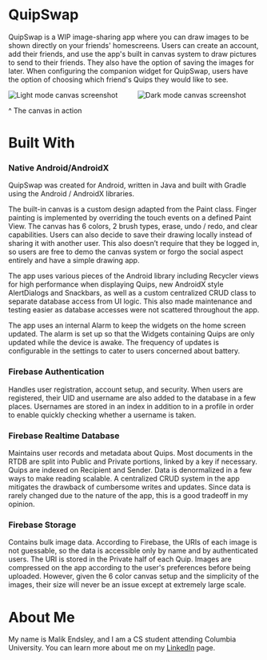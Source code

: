 # QuipSwap

QuipSwap is a WIP image-sharing app where you can draw images to be shown directly on your friends' homescreens. Users can create an account, add their friends, and use the app's built in canvas system to draw pictures to send to their friends. They also have the option of saving the images for later. When configuring the companion widget for QuipSwap, users have the option of choosing which friend's Quips they would like to see.

![Light mode canvas screenshot](https://firebasestorage.googleapis.com/v0/b/quipswap.appspot.com/o/showcase-images%2Flight-mode-canvas.jpg?alt=media&token=aa7b3fcb-1d04-4593-b616-b0a57b05abab) &emsp; &emsp; ![Dark mode canvas screenshot](https://firebasestorage.googleapis.com/v0/b/quipswap.appspot.com/o/showcase-images%2Fdark-mode-canvas.jpg?alt=media&token=73a62e7e-1b3d-4bc5-9752-7fe7a777a29f)

^ The canvas in action

# Built With

### Native Android/AndroidX

QuipSwap was created for Android, written in Java and built with Gradle using the Android / AndroidX libraries.

The built-in canvas is a custom design adapted from the Paint class. Finger painting is implemented by overriding the touch events on a defined Paint View. The canvas has 6 colors, 2 brush types, erase, undo / redo, and clear capabilities. Users can also decide to save their drawing locally instead of sharing it with another user. This also doesn’t require that they be logged in, so users are free to demo the canvas system or forgo the social aspect entirely and have a simple drawing app.

The app uses various pieces of the Android library including Recycler views for high performance when displaying Quips, new AndroidX style AlertDialogs and Snackbars, as well as a custom centralized CRUD class to separate database access from UI logic. This also made maintenance and testing easier as database accesses were not scattered throughout the app.

The app uses an internal Alarm to keep the widgets on the home screen updated. The alarm is set up so that the Widgets containing Quips are only updated while the device is awake. The frequency of updates is configurable in the settings to cater to users concerned about battery. 


### Firebase Authentication

Handles user registration, account setup, and security. When users are registered, their UID and username are also added to the database in a few places. Usernames are stored in an index in addition to in a profile in order to enable quickly checking whether a username is taken.

### Firebase Realtime Database

Maintains user records and metadata about Quips. Most documents in the RTDB are split into Public and Private portions, linked by a key if necessary. Quips are indexed on Recipient and Sender. Data is denormalized in a few ways to make reading scalable. A centralized CRUD system in the app mitigates the drawback of cumbersome writes and updates. Since data is rarely changed due to the nature of the app, this is a good tradeoff in my opinion.

### Firebase Storage

Contains bulk image data. According to Firebase, the URIs of each image is not guessable, so the data is accessible only by name and by authenticated users. The URI is stored in the Private half of each Quip. Images are compressed on the app according to the user's preferences before being uploaded. However, given the 6 color canvas setup and the simplicity of the images, their size will never be an issue except at extremely large scale. 

# About Me

My name is Malik Endsley, and I am a CS student attending Columbia University. You can learn more about me on my [LinkedIn](https://www.linkedin.com/in/malik-endsley) page.

